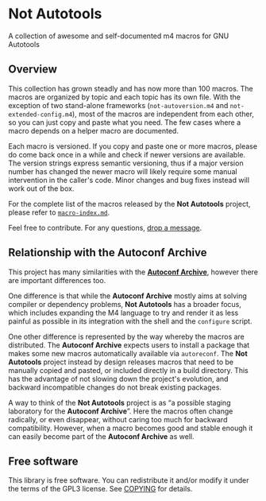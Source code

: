 Not Autotools
=============

A collection of awesome and self-documented m4 macros for GNU Autotools


Overview
--------

This collection has grown steadly and has now more than 100 macros. The macros
are organized by topic and each topic has its own file. With the exception of
two stand-alone frameworks (`not-autoversion.m4` and `not-extended-config.m4`),
most of the macros are independent from each other, so you can just copy and
paste what you need. The few cases where a macro depends on a helper macro are
documented.

Each macro is versioned. If you copy and paste one or more macros, please do
come back once in a while and check if newer versions are available. The
version strings express semantic versioning, thus if a major version number has
changed the newer macro will likely require some manual intervention in the
caller's code. Minor changes and bug fixes instead will work out of the box.

For the complete list of the macros released by the **Not Autotools** project,
please refer to [`macro-index.md`][1].

Feel free to contribute. For any questions, [drop a message][2].


Relationship with the Autoconf Archive
--------------------------------------

This project has many similarities with the [**Autoconf Archive**][3], however
there are important differences too.

One difference is that while the **Autoconf Archive** mostly aims at solving
compiler or dependency problems, **Not Autotools** has a broader focus, which
includes expanding the M4 language to try and render it as less painful as
possible in its integration with the shell and the `configure` script.

One other difference is represented by the way whereby the macros are
distributed. The **Autoconf Archive** expects users to install a package that
makes some new macros automatically available via `autoreconf`. The **Not
Autotools** project instead by design releases macros that need to be manually
copied and pasted, or included directly in a build directory. This has the
advantage of not slowing down the project's evolution, and backward
incompatible changes do not break existing packages.

A way to think of the **Not Autotools** project is as “a possible staging
laboratory for the **Autoconf Archive**”. Here the macros often change
radically, or even disappear, without caring too much for backward
compatibility. However, when a macro becomes good and stable enough it can
easily become part of the **Autoconf Archive** as well.


Free software
-------------

This library is free software. You can redistribute it and/or modify it under
the terms of the GPL3 license. See [COPYING][4] for details.


  [1]: macro-index.md
  [2]: https://github.com/madmurphy/not-autotools/issues
  [3]: https://www.gnu.org/software/autoconf-archive/
  [4]: https://github.com/madmurphy/not-autotools/blob/master/COPYING

